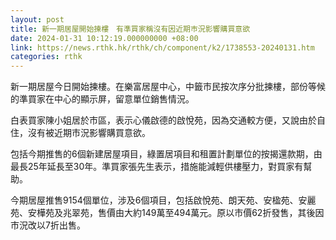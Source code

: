 ```yaml
---
layout: post
title: 新一期居屋開始揀樓　有準買家稱沒有因近期巿況影響購買意欲
date: 2024-01-31 10:12:19.000000000 +08:00
link: https://news.rthk.hk/rthk/ch/component/k2/1738553-20240131.htm
categories: rthk
---
```


新一期居屋今日開始揀樓。在樂富居屋中心，中籤巿民按次序分批揀樓，部份等候的準買家在中心的顯示屏，留意單位銷售情況。

白表買家陳小姐居於巿區，表示心儀啟德的啟悅苑，因為交通較方便，又說由於自住，沒有被近期巿況影響購買意欲。

包括今期推售的6個新建居屋項目，綠置居項目和租置計劃單位的按揭還款期，由最長25年延長至30年。準買家張先生表示，措施能減輕供樓壓力，對買家有幫助。

今期居屋推售9154個單位，涉及6個項目，包括啟悅苑、朗天苑、安楹苑、安麗苑、安樺苑及兆翠苑，售價由大約149萬至494萬元。原以市價62折發售，其後因巿況改以7折出售。
